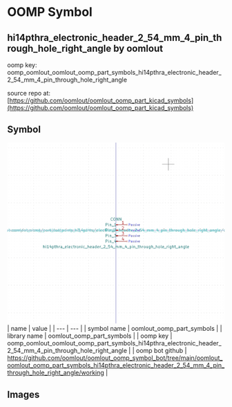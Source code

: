 # OOMP Symbol  
## hi14pthra_electronic_header_2_54_mm_4_pin_through_hole_right_angle  by oomlout  
  
oomp key: oomp_oomlout_oomlout_oomp_part_symbols_hi14pthra_electronic_header_2_54_mm_4_pin_through_hole_right_angle  
  
source repo at: [https://github.com/oomlout/oomlout_oomp_part_kicad_symbols](https://github.com/oomlout/oomlout_oomp_part_kicad_symbols)  
## Symbol  
  
[![working.png](working_600.png)](working.png)  
| name | value | 
| --- | --- | 
| symbol name | oomlout_oomp_part_symbols | 
| library name | oomlout_oomp_part_symbols | 
| oomp key | oomp_oomlout_oomlout_oomp_part_symbols_hi14pthra_electronic_header_2_54_mm_4_pin_through_hole_right_angle | 
| oomp bot github | https://github.com/oomlout/oomlout_oomp_symbol_bot/tree/main/oomlout_oomlout_oomp_part_symbols_hi14pthra_electronic_header_2_54_mm_4_pin_through_hole_right_angle/working | 
## Images  
